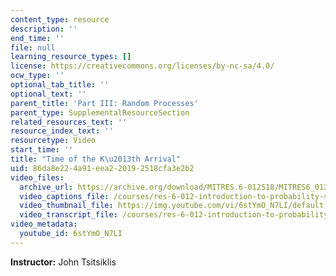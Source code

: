 ```yaml
---
content_type: resource
description: ''
end_time: ''
file: null
learning_resource_types: []
license: https://creativecommons.org/licenses/by-nc-sa/4.0/
ocw_type: ''
optional_tab_title: ''
optional_text: ''
parent_title: 'Part III: Random Processes'
parent_type: SupplementalResourceSection
related_resources_text: ''
resource_index_text: ''
resourcetype: Video
start_time: ''
title: "Time of the K\u2013th Arrival"
uid: 86da8e22-4a91-eea2-2019-2518cfa3e2b2
video_files:
  archive_url: https://archive.org/download/MITRES.6-012S18/MITRES6_012S18_L22-07_300k.mp4
  video_captions_file: /courses/res-6-012-introduction-to-probability-spring-2018/3128d29dee345011bee6a3b702c6bbf2_6stYmO_N7LI.vtt
  video_thumbnail_file: https://img.youtube.com/vi/6stYmO_N7LI/default.jpg
  video_transcript_file: /courses/res-6-012-introduction-to-probability-spring-2018/07d56aff4ff488ac86d4dc7b5cbd54c6_6stYmO_N7LI.pdf
video_metadata:
  youtube_id: 6stYmO_N7LI
---
```


**Instructor:** John Tsitsiklis

